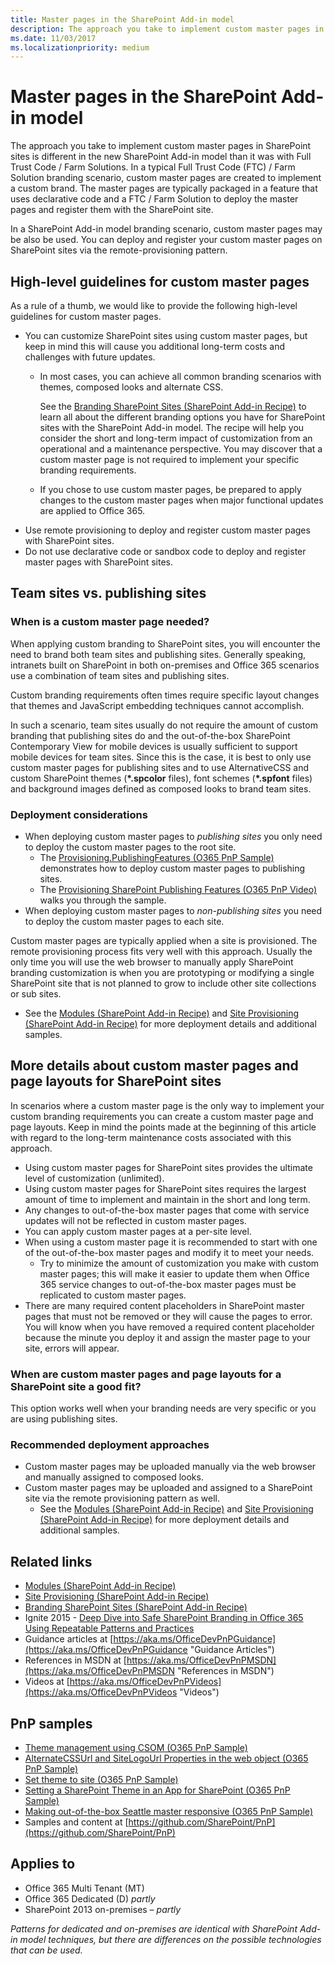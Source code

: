 ```yaml
---
title: Master pages in the SharePoint Add-in model
description: The approach you take to implement custom master pages in SharePoint sites is different in the new SharePoint Add-in model than it was with Full Trust Code / Farm Solutions. In a typical Full Trust Code (FTC) / Farm Solution branding scenario, custom master pages are created to implement a custom brand. The master pages are typically packaged in a feature that uses declarative code and a FTC / Farm Solution to deploy the master pages and register them with the SharePoint site.
ms.date: 11/03/2017
ms.localizationpriority: medium
---
```

# Master pages in the SharePoint Add-in model

The approach you take to implement custom master pages in SharePoint sites is different in the new SharePoint Add-in model than it was with Full Trust Code / Farm Solutions. In a typical Full Trust Code (FTC) / Farm Solution branding scenario, custom master pages are created to implement a custom brand. The master pages are typically packaged in a feature that uses declarative code and a FTC / Farm Solution to deploy the master pages and register them with the SharePoint site.

In a SharePoint Add-in model branding scenario, custom master pages may be also be used. You can deploy and register your custom master pages on SharePoint sites via the remote-provisioning pattern.

## High-level guidelines for custom master pages

As a rule of a thumb, we would like to provide the following high-level guidelines for custom master pages.

- You can customize SharePoint sites using custom master pages, but keep in mind this will cause you additional long-term costs and challenges with future updates.
  - In most cases, you can achieve all common branding scenarios with themes, composed looks and alternate CSS.

    See the [Branding SharePoint Sites (SharePoint Add-in Recipe)](branding-sharepoint-sites-sharepoint-add-in.md) to learn all about the different branding options you have for SharePoint sites with the SharePoint Add-in model.  The recipe will help you consider the short and long-term impact of customization from an operational and a maintenance perspective. You may discover that a custom master page is not required to implement your specific branding requirements.

  - If you chose to use custom master pages, be prepared to apply changes to the custom master pages when major functional updates are applied to Office 365.
- Use remote provisioning to deploy and register custom master pages with SharePoint sites.
- Do not use declarative code or sandbox code to deploy and register master pages with SharePoint sites.

## Team sites vs. publishing sites

### When is a custom master page needed?

When applying custom branding to SharePoint sites, you will encounter the need to brand both team sites and publishing sites. Generally speaking, intranets built on SharePoint in both on-premises and Office 365 scenarios use a combination of team sites and publishing sites.

Custom branding requirements often times require specific layout changes that themes and JavaScript embedding techniques cannot accomplish.

In such a scenario, team sites usually do not require the amount of custom branding that publishing sites do and the out-of-the-box SharePoint Contemporary View for mobile devices is usually sufficient to support mobile devices for team sites. Since this is the case, it is best to only use custom master pages for publishing sites and to use AlternativeCSS and custom SharePoint themes (**\*.spcolor** files), font schemes (**\*.spfont** files) and background images defined as composed looks to brand team sites.

### Deployment considerations

- When deploying custom master pages to *publishing sites* you only need to deploy the custom master pages to the root site.
  - The [Provisioning.PublishingFeatures (O365 PnP Sample)](https://github.com/SharePoint/PnP/tree/master/Samples/Provisioning.PublishingFeatures) demonstrates how to deploy custom master pages to publishing sites.
  - The [Provisioning SharePoint Publishing Features (O365 PnP Video)](https://channel9.msdn.com/Blogs/Office-365-Dev/Provisioning-SharePoint-Publishing-Features-Office-365-Developer-Patterns-and-Practices) walks you through the sample.
- When deploying custom master pages to *non-publishing sites* you need to deploy the custom master pages to each site.

Custom master pages are typically applied when a site is provisioned. The remote provisioning process fits very well with this approach. Usually the only time you will use the web browser to manually apply SharePoint branding customization is when you are prototyping or modifying a single SharePoint site that is not planned to grow to include other site collections or sub sites.

- See the [Modules (SharePoint Add-in Recipe)](modules-sharepoint-add-in.md) and [Site Provisioning (SharePoint Add-in Recipe)](site-provisioning-sharepoint-add-in.md) for more deployment details and additional samples.

## More details about custom master pages and page layouts for SharePoint sites

In scenarios where a custom master page is the only way to implement your custom branding requirements you can create a custom master page and page layouts. Keep in mind the points made at the beginning of this article with regard to the long-term maintenance costs associated with this approach.

- Using custom master pages for SharePoint sites provides the ultimate level of customization (unlimited).
- Using custom master pages for SharePoint sites requires the largest amount of time to implement and maintain in the short and long term.
- Any changes to out-of-the-box master pages that come with service updates will not be reflected in custom master pages.
- You can apply custom master pages at a per-site level.
- When using a custom master page it is recommended to start with one of the out-of-the-box master pages and modify it to meet your needs.
  - Try to minimize the amount of customization you make with custom master pages; this will make it easier to update them when Office 365 service changes to out-of-the-box master pages must be replicated to custom master pages.
- There are many required content placeholders in SharePoint master pages that must not be removed or they will cause the pages to error. You will know when you have removed a required content placeholder because the minute you deploy it and assign the master page to your site, errors will appear.

### When are custom master pages and page layouts for a SharePoint site a good fit?

This option works well when your branding needs are very specific or you are using publishing sites.

### Recommended deployment approaches

- Custom master pages may be uploaded manually via the web browser and manually assigned to composed looks.
- Custom master pages may be uploaded and assigned to a SharePoint site via the remote provisioning pattern as well.
  - See the [Modules (SharePoint Add-in Recipe)](modules-sharepoint-add-in.md) and [Site Provisioning (SharePoint Add-in Recipe)](site-provisioning-sharepoint-add-in.md) for more deployment details and additional samples.

## Related links

- [Modules (SharePoint Add-in Recipe)](modules-sharepoint-add-in.md)
- [Site Provisioning (SharePoint Add-in Recipe)](site-provisioning-sharepoint-add-in.md)
- [Branding SharePoint Sites (SharePoint Add-in Recipe)](branding-sharepoint-sites-sharepoint-add-in.md)
- Ignite 2015 - [Deep Dive into Safe SharePoint Branding in Office 365 Using Repeatable Patterns and Practices](https://channel9.msdn.com/Events/Ignite/2015/BRK3164)
- Guidance articles at [https://aka.ms/OfficeDevPnPGuidance](https://aka.ms/OfficeDevPnPGuidance "Guidance Articles")
- References in MSDN at [https://aka.ms/OfficeDevPnPMSDN](https://aka.ms/OfficeDevPnPMSDN "References in MSDN")
- Videos at [https://aka.ms/OfficeDevPnPVideos](https://aka.ms/OfficeDevPnPVideos "Videos")

## PnP samples

- [Theme management using CSOM (O365 PnP Sample)](https://github.com/SharePoint/PnP/tree/master/Samples/Branding.DeployCustomThemeWeb)
- [AlternateCSSUrl and SiteLogoUrl Properties in the web object (O365 PnP Sample)](https://github.com/SharePoint/PnP/tree/master/Samples/Branding.AlternateCSSAndSiteLogo)
- [Set theme to site (O365 PnP Sample)](https://github.com/SharePoint/PnP/tree/master/Samples/Branding.SetThemeToSite)
- [Setting a SharePoint Theme in an App for SharePoint (O365 PnP Sample)](https://github.com/SharePoint/PnP/tree/master/Samples/Branding.Themes)
- [Making out-of-the-box Seattle master responsive (O365 PnP Sample)](https://github.com/SharePoint/PnP/tree/master/Samples/Branding.InjectResponsiveCSS)
- Samples and content at [https://github.com/SharePoint/PnP](https://github.com/SharePoint/PnP)

## Applies to

- Office 365 Multi Tenant (MT)
- Office 365 Dedicated (D) *partly*
- SharePoint 2013 on-premises – *partly*

*Patterns for dedicated and on-premises are identical with SharePoint Add-in model techniques, but there are differences on the possible technologies that can be used.*
